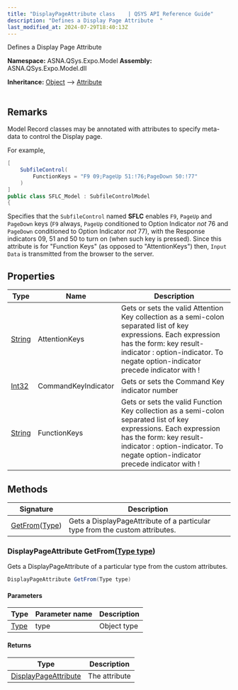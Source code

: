 ```yaml
---
title: "DisplayPageAttribute class    | QSYS API Reference Guide"
description: "Defines a Display Page Attribute  "
last_modified_at: 2024-07-29T18:40:13Z
---
```


Defines a Display Page Attribute 

**Namespace:** ASNA.QSys.Expo.Model
**Assembly:** ASNA.QSys.Expo.Model.dll

**Inheritance:** [Object](https://docs.microsoft.com/en-us/dotnet/api/system.object) --> [Attribute](https://docs.microsoft.com/en-us/dotnet/api/system.attribute)
<br>
<br>

## Remarks

Model Record classes may be annotated with attributes to specify meta-data to control the Display page.

For example,


```cs
[
    SubfileControl(
        FunctionKeys = "F9 09;PageUp 51:!76;PageDown 50:!77"
    )
]
public class SFLC_Model : SubfileControlModel
{
```

Specifies that the `SubfileControl` named **SFLC** enables `F9`, `PageUp` and `PageDown` keys (`F9` always, `PageUp` conditioned to Option Indicator *not* 76 and `PageDown` conditioned to Option Indicator *not* 77), with the Response indicators 09, 51 and 50 to turn on (when such key is pressed). Since this attribute is for "Function Keys" (as opposed to "AttentionKeys") then, `Input Data` is transmitted from the browser to the server.


## Properties

| Type | Name | Description
| --- | --- | --- 
| [String](https://learn.microsoft.com/en-us/dotnet/api/system.string?view=net-8.0) | AttentionKeys | Gets or sets the valid Attention Key collection as a semi-colon separated list of key expressions. Each expression has the form: key result-indicator : option-indicator. To negate option-indicator precede indicator with ! |
| [Int32](https://learn.microsoft.com/en-us/dotnet/csharp/language-reference/builtin-types/integral-numeric-types) | CommandKeyIndicator | Gets or sets the Command Key indicator number |
| [String](https://learn.microsoft.com/en-us/dotnet/api/system.string?view=net-8.0) | FunctionKeys | Gets or sets the valid Function Key collection as a semi-colon separated list of key expressions. Each expression has the form: key result-indicator : option-indicator. To negate option-indicator precede indicator with ! |

## Methods

| Signature | Description |
| --- | --- |
| [GetFrom](#displaypageattribute-getfromtype-type)([Type](https://docs.microsoft.com/en-us/dotnet/api/system.type)) | Gets a DisplayPageAttribute of a particular type from the custom attributes.

### DisplayPageAttribute GetFrom([Type type](https://docs.microsoft.com/en-us/dotnet/api/system.type))

Gets a DisplayPageAttribute of a particular type from the custom attributes.

```cs
DisplayPageAttribute GetFrom(Type type)
```

#### Parameters

| Type | Parameter name | Description
| --- | --- | ---
| [Type](https://docs.microsoft.com/en-us/dotnet/api/system.type) | type | Object type

#### Returns

| Type | Description
| --- | ---
| [DisplayPageAttribute](/reference/expo/qsys-expo-model/display-page-attribute.html) | The attribute
